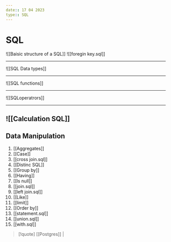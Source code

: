```yaml
---
date:: 17 04 2023
type:: SQL
---
```

# SQL
![[Baisic structure of a SQL]]
![[foregin key.sql]]

--- 
![[SQL Data types]]

---
![[SQL functions]]

---
![[SQLoperatrors]]

---

![[Calculation SQL]]
---

## Data Manipulation
1. [[Aggregates]]
2. [[Case]]
3. [[cross join.sql]]
4. [[Distinc SQL]]
5. [[Group by]]
6. [[Having]]
7. [[Is null]]
8. [[join.sql]]
9. [[left join.sql]]
10. [[Like]]
11. [[limit]]
12. [[Order by]]
13. [[statement.sql]]
14. [[union.sql]]
15. [[with.sql]]
>[!quote] [[Postgres]] | 


